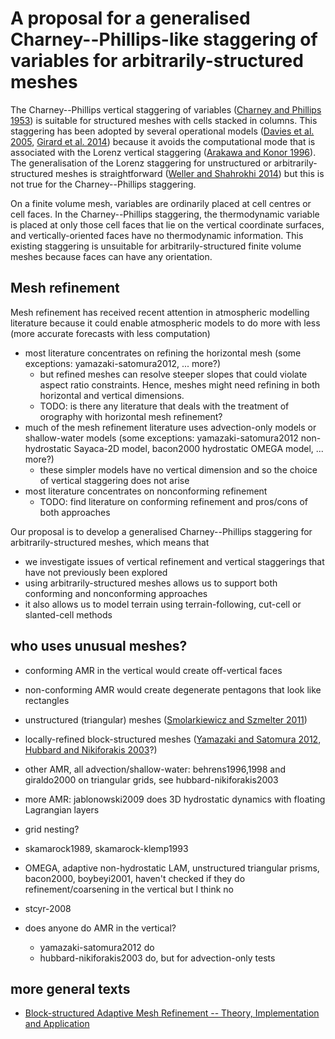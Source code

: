 # A proposal for a generalised Charney--Phillips-like staggering of variables for arbitrarily-structured meshes

The Charney--Phillips vertical staggering of variables ([Charney and Phillips 1953](https://doi.org/10.1175/1520-0469(1953)010<0071:NIOTQG>2.0.CO;2)) is suitable for structured meshes with cells stacked in columns.
This staggering has been adopted by several operational models ([Davies et al. 2005](https://doi.org/10.1256/qj.04.101), [Girard et al. 2014](https://doi.org/10.1175/MWR-D-13-00255.1)) because it avoids the computational mode that is associated with the Lorenz vertical staggering ([Arakawa and Konor 1996](https://doi.org/10.1175/1520-0493(1996)124<0511:VDOTPE>2.0.CO;2)).
The generalisation of the Lorenz staggering for unstructured or arbitrarily-structured meshes is straightforward ([Weller and Shahrokhi 2014](https://doi.org/10.1175/MWR-D-14-00054.1)) but this is not true for the Charney--Phillips staggering.

On a finite volume mesh, variables are ordinarily placed at cell centres or cell faces.  In the Charney--Phillips staggering, the thermodynamic variable is placed at only those cell faces that lie on the vertical coordinate surfaces, and vertically-oriented faces have no thermodynamic information.  This existing staggering is unsuitable for arbitrarily-structured finite volume meshes because faces can have any orientation.

## Mesh refinement

Mesh refinement has received recent attention in atmospheric modelling literature because it could enable atmospheric models to do more with less (more accurate forecasts with less computation)

* most literature concentrates on refining the horizontal mesh (some exceptions: yamazaki-satomura2012, ... more?)
  * but refined meshes can resolve steeper slopes that could violate aspect ratio constraints.  Hence, meshes might need refining in both horizontal and vertical dimensions.
  * TODO: is there any literature that deals with the treatment of orography with horizontal mesh refinement?
* much of the mesh refinement literature uses advection-only models or shallow-water models (some exceptions: yamazaki-satomura2012 non-hydrostatic Sayaca-2D model, bacon2000 hydrostatic OMEGA model, ... more?)
  * these simpler models have no vertical dimension and so the choice of vertical staggering does not arise
* most literature concentrates on nonconforming refinement
  * TODO: find literature on conforming refinement and pros/cons of both approaches

Our proposal is to develop a generalised Charney--Phillips staggering for arbitrarily-structured meshes, which means that
  * we investigate issues of vertical refinement and vertical staggerings that have not previously been explored
  * using arbitrarily-structured meshes allows us to support both conforming and nonconforming approaches
  * it also allows us to model terrain using terrain-following, cut-cell or slanted-cell methods


## who uses unusual meshes?

* conforming AMR in the vertical would create off-vertical faces
* non-conforming AMR would create degenerate pentagons that look like rectangles

* unstructured (triangular) meshes ([Smolarkiewicz and Szmelter 2011](https://doi.org/10.2478/s11600-011-0043-z))
* locally-refined block-structured meshes ([Yamazaki and Satomura 2012](https://doi.org/10.1002/asl.358), [Hubbard and Nikiforakis 2003](https://doi.org/10.1175//2568.1)?)
* other AMR, all advection/shallow-water: behrens1996,1998 and giraldo2000 on triangular grids, see hubbard-nikiforakis2003
* more AMR: jablonowski2009 does 3D hydrostatic dynamics with floating Lagrangian layers
* grid nesting?
* skamarock1989, skamarock-klemp1993
* OMEGA, adaptive non-hydrostatic LAM, unstructured triangular prisms, bacon2000, boybeyi2001, haven't checked if they do refinement/coarsening in the vertical but I think no
* stcyr-2008

* does anyone do AMR in the vertical?
  * yamazaki-satomura2012 do
  * hubbard-nikiforakis2003 do, but for advection-only tests

## more general texts

* [Block-structured Adaptive Mesh Refinement -- Theory, Implementation and Application](https://doi.org/10.1051/proc/201134002)

<!---
Almost all atmospheric models treat horizontal and vertical dimensions separately, leading to separate choices of horizontal and vertical staggerings.  In the horizontal, the Arakawa C-grid is commonly used because inertio-gravity waves have accurate dispersion properties [Arakawa and Lamb 1977](https://books.google.co.uk/books?id=nN_4561KTIIC&lpg=PA173&ots=yKV39fe7eu&dq=Computational%20design%20of%20the%20basic%20dynamical%20processes%20of%20the%20UCLA%20general%20circulation%20model&lr&pg=PA173#v=onepage&q&f=false).
-->

